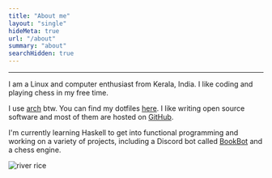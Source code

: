 ```yaml
---
title: "About me"
layout: "single"
hideMeta: true
url: "/about"
summary: "about"
searchHidden: true
---
```


---

I am a Linux and computer enthusiast from Kerala, India. I like coding and playing chess in my free time.

I use [arch](https://archlinux.org) btw.
You can find my dotfiles [here](https://github.com/rv178/.dotfiles).
I like writing open source software and most of them are hosted on [GitHub](https://github.com/rv178).

I'm currently learning Haskell to get into functional programming and working on a variety of projects,
including a Discord bot called [BookBot](https://github.com/rv178/bookbot) and a chess engine.

![river rice](https://raw.githubusercontent.com/rv178/.dotfiles/wayland/.assets/screenshots/ss1.png)

